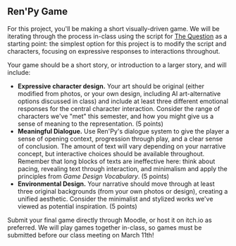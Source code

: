 ## Ren'Py Game

For this project, you'll be making a short visually-driven game. We will be iterating through the process in-class using the script for [The Question](https://renpy.org/doc/html/thequestion.html#thequestion) as a starting point: the simplest option for this project is to modify the script and characters, focusing on expressive responses to interactions throughout. 

Your game should be a short story, or introduction to a larger story, and will include:

- **Expressive character design.** Your art should be original (either modified from photos, or your own design, including AI art-alternative options discussed in class) and include at least three different emotional responses for the central character interaction. Consider the range of characters we've "met" this semester, and how you might give us a sense of meaning to the representation. (5 points)
- **Meaningful Dialogue.** Use Ren'Py's dialogue system to give the player a sense of opening context, progression through play, and a clear sense of conclusion. The amount of text will vary depending on your narrative concept, but interactive choices should be available throughout. Remember that long blocks of texts are ineffective here: think about pacing, revealing text through interaction, and minimalism and apply the principles from *Game Design Vocabulary*. (5 points)
- **Environmental Design.** Your narrative should move through at least three original backgrounds (from your own photos or design), creating a unified aesthetic. Consider the minimalist and stylized works we've viewed as potential inspiration. (5 points)

Submit your final game directly through Moodle, or host it on itch.io as preferred. We will play games together in-class, so games must be submitted before our class meeting on March 11th!